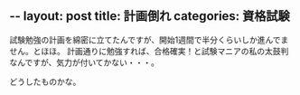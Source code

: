 --
layout: post
title: 計画倒れ
categories: 資格試験
--

試験勉強の計画を綿密に立てたんですが、開始1週間で半分くらいしか進んでません。とほほ。
計画通りに勉強すれば、合格確実！と試験マニアの私の太鼓判なんですが、気力が付いてかない・・・。

どうしたものかな。

